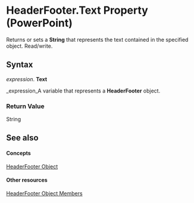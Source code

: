 
# HeaderFooter.Text Property (PowerPoint)

Returns or sets a  **String** that represents the text contained in the specified object. Read/write.


## Syntax

 _expression_. **Text**

 _expression_A variable that represents a  **HeaderFooter** object.


### Return Value

String


## See also


#### Concepts


 [HeaderFooter Object](8aeafb02-adec-17c1-3108-565c78a64ed1.md)
#### Other resources


 [HeaderFooter Object Members](2aef091e-a986-e1f9-c70e-8f3d52049e63.md)
